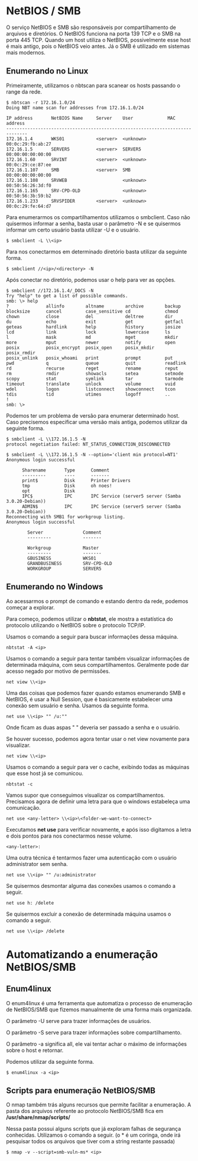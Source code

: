 # NetBIOS / SMB

O serviço NetBIOS e SMB são responsáveis por compartilhamento de arquivos e diretórios. O NetBIOS funciona na porta 139 TCP e o SMB na porta 445 TCP. Quando um host utiliza o NetBIOS, possivelmente esse host é mais antigo, pois o NetBIOS veio antes. Já o SMB é utilizado em sistemas mais modernos.

## Enumerando no Linux

Primeiramente, utilizamos o nbtscan para scanear os hosts passando o range da rede.

```
$ nbtscan -r 172.16.1.0/24                             
Doing NBT name scan for addresses from 172.16.1.0/24

IP address       NetBIOS Name     Server    User             MAC address      
------------------------------------------------------------------------------
172.16.1.4       WKS01            <server>  <unknown>        00:0c:29:fb:ab:27
172.16.1.5       SERVER5          <server>  SERVER5          00:00:00:00:00:00
172.16.1.60      SRVINT           <server>  <unknown>        00:0c:29:ce:87:ee
172.16.1.107     SMB              <server>  SMB              00:00:00:00:00:00
172.16.1.108     SRVWEB                     <unknown>        00:50:56:26:3d:f0
172.16.1.165     SRV-CPD-OLD                <unknown>        00:50:56:3b:59:b2
172.16.1.233     SRVSPIDER        <server>  <unknown>        00:0c:29:fe:64:d7
```

Para enumerarmos os compartilhamentos utilizamos o smbclient. Caso não quisermos informar a senha, basta usar o parâmetro -N e se quisermos informar um certo usuário basta utilizar -U e o usuário.

```
$ smbclient -L \\<ip>
```

Para nos conectarmos em determinado diretório basta utilizar da seguinte forma.

```
$ smbclient //<ip>/<directory> -N
```

Após conectar no diretório, podemos usar o help para ver as opções.

```
$ smbclient //172.16.1.4/_DOCS -N                  
Try "help" to get a list of possible commands.
smb: \> help
?              allinfo        altname        archive        backup         
blocksize      cancel         case_sensitive cd             chmod          
chown          close          del            deltree        dir            
du             echo           exit           get            getfacl        
geteas         hardlink       help           history        iosize         
lcd            link           lock           lowercase      ls             
l              mask           md             mget           mkdir          
more           mput           newer          notify         open           
posix          posix_encrypt  posix_open     posix_mkdir    posix_rmdir    
posix_unlink   posix_whoami   print          prompt         put            
pwd            q              queue          quit           readlink       
rd             recurse        reget          rename         reput          
rm             rmdir          showacls       setea          setmode        
scopy          stat           symlink        tar            tarmode        
timeout        translate      unlock         volume         vuid           
wdel           logon          listconnect    showconnect    tcon           
tdis           tid            utimes         logoff         ..             
!              
smb: \> 
```

Podemos ter um problema de versão para enumerar determinado host. Caso precisemos especificar uma versão mais antiga, podemos utilizar da seguinte forma.

```
$ smbclient -L \\172.16.1.5 -N
protocol negotiation failed: NT_STATUS_CONNECTION_DISCONNECTED

$ smbclient -L \\172.16.1.5 -N --option='client min protocol=NT1'   
Anonymous login successful

      Sharename       Type      Comment
      ---------       ----      -------
      print$          Disk      Printer Drivers
      tmp             Disk      oh noes!
      opt             Disk      
      IPC$            IPC       IPC Service (server5 server (Samba 3.0.20-Debian))
      ADMIN$          IPC       IPC Service (server5 server (Samba 3.0.20-Debian))
Reconnecting with SMB1 for workgroup listing.
Anonymous login successful

        Server               Comment
        ---------            -------

        Workgroup            Master
        ---------            -------
        GBUSINESS            WKS01
        GRANDBUSINESS        SRV-CPD-OLD
        WORKGROUP            SERVER5
```

## Enumerando no Windows

Ao acessarmos o prompt de comando e estando dentro da rede, podemos começar a explorar.

Para começo, podemos utilizar o **nbtstat**, ele mostra a estatística do protocolo utilizando o NetBIOS sobre o protocolo TCP/IP.

Usamos o comando a seguir para buscar informações dessa máquina.

```
nbtstat -A <ip>
```

Usamos o comando a seguir para tentar também visualizar informações de determinada máquina, com seus compartilhamentos. Geralmente pode dar acesso negado por motivo de permissões.

```
net view \\<ip>
```

Uma das coisas que podemos fazer quando estamos enumerando SMB e NetBIOS, é usar a Null Session, que é basicamente estabelecer uma conexão sem usuário e senha. Usamos da seguinte forma.

```
net use \\<ip> "" /u:""
```

Onde ficam as duas aspas " " deveria ser passado a senha e o usuário.

Se houver sucesso, podemos agora tentar usar o net view novamente para visualizar.

```
net view \\<ip>
```

Usamos o comando a seguir para ver o cache, exibindo todas as máquinas que esse host já se comunicou.

```
nbtstat -c
```

Vamos supor que conseguimos visualizar os compartilhamentos. Precisamos agora de definir uma letra para que o windows estabeleça uma comunicação.

```
net use <any-letter> \\<ip>\<folder-we-want-to-connect>
```

Executamos **net use** para verificar novamente, e após isso digitamos a letra e dois pontos para nos conectarmos nesse volume.

```
<any-letter>:
```

Uma outra técnica é tentarmos fazer uma autenticação com o usuário administrator sem senha.

```
net use \\<ip> "" /u:administrator
```

Se quisermos desmontar alguma das conexões usamos o comando a seguir.

```
net use h: /delete
```

Se quisermos excluir a conexão de determinada máquina usamos o comando a seguir.

```
net use \\<ip> /delete
```

# Automatizando a enumeração NetBIOS/SMB

## Enum4linux

O enum4linux é uma ferramenta que automatiza o processo de enumeração de NetBIOS/SMB que fizemos manualmente de uma forma mais organizada.

O parâmetro -U serve para trazer informações de usuários.

O parâmetro -S serve para trazer informações sobre compartilhamento.

O parâmetro -a significa all, ele vai tentar achar o máximo de informações sobre o host e retornar.


Podemos utilizar da seguinte forma.

```
$ enum4linux -a <ip>
```

## Scripts para enumeração NetBIOS/SMB

O nmap também trás alguns recursos que permite facilitar a enumeração. A pasta dos arquivos referente ao protocolo NetBIOS/SMB fica em **/usr/share/nmap/scripts/**

Nessa pasta possui alguns scripts que já exploram falhas de segurança conhecidas. Utilizamos o comando a seguir. (o * é um coringa, onde irá pesquisar todos os arquivos que tiver com a string restante passada)

```
$ nmap -v --script=smb-vuln-ms* <ip>
```

